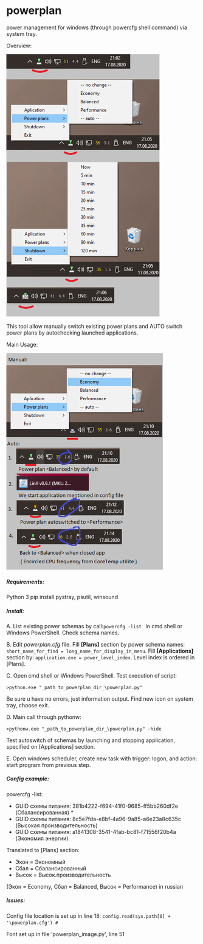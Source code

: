 # powerplan
power management for windows (through powercfg shell command) via system tray.

Overview:

![Overview](readmeimage1.png)

This tool allow manually switch existing power plans and AUTO switch power plans by autochecking launched applications.

Main Usage:

![MainUsage](readmeimage2.png)

##### Requirements:
Python 3
pip install pystray, psutil, winsound
##### Install:

A. List existing power schemas by call:```powercfg -list ``` in cmd shell or Windows PowerShell. Check schema names.

B. Edit _powerplan.cfg_ file. Fill __[Plans]__ section by power schema names: ```short_name_for_find = long_name_for_display_in_menu```.
Fill __[Applications]__ section by: ```application.exe = power_level_index```. Level index is ordered in [Plans].

C. Open cmd shell or  Windows PowerShell. Test execution of script:

	>python.exe "_path_to_powerplan_dir_\powerplan.py"

Be sure u have no errors, just information output. Find new icon on system tray, choose exit.

D. Main call through pythonw:

	>pythonw.exe "_path_to_powerplan_dir_\powerplan.py" -hide

Test autoswitch of schemas by launching and stopping application, specified on [Applications] section.

E. Open windows scheduler, create new task with trigger: logon, and action: start program from previous step.

##### Config example:
powercfg -list:
* GUID схемы питания: 381b4222-f694-41f0-9685-ff5bb260df2e  (Сбалансированная) *
* GUID схемы питания: 8c5e7fda-e8bf-4a96-9a85-a6e23a8c635c  (Высокая производительность)
* GUID схемы питания: a1841308-3541-4fab-bc81-f71556f20b4a  (Экономия энергии)

Translated to [Plans] section:
* Экон = Экономный
* Сбал = Сбалансированный
* Высок = Высок.производительность

(Экон = Economy, Сбал = Balanced, Высок = Performance) in russian

##### Issues:
Config file location is set up in line 18: ```config.read(sys.path[0] + '\powerplan.cfg') #```

Font set up in file 'powerplan_image.py', line 51

